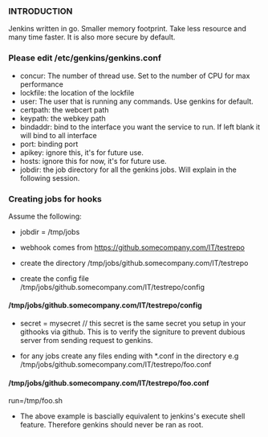 ### INTRODUCTION ###
Jenkins written in go. Smaller memory footprint. Take less resource and many time faster. It is also more secure by default. 


### Please edit /etc/genkins/genkins.conf ###
- concur: The number of thread use. Set to the number of CPU for max performance
- lockfile: the location of the lockfile
- user: The user that is running any commands. Use genkins for default. 
- certpath: the webcert path 
- keypath: the webkey path 
- bindaddr: bind to the interface you want the service to run. If left blank it will bind to all interface
- port: binding port
- apikey: ignore this, it's for future use. 
- hosts: ignore this for now, it's for future use. 
- jobdir: the job directory for all the genkins jobs. Will explain in the following session. 

### Creating jobs for hooks ###
Assume the following:
- jobdir = /tmp/jobs
- webhook comes from https://github.somecompany.com/IT/testrepo

- create the directory /tmp/jobs/github.somecompany.com/IT/testrepo
- create the config file /tmp/jobs/github.somecompany.com/IT/testrepo/config

#### /tmp/jobs/github.somecompany.com/IT/testrepo/config ####
- secret = mysecret // this secret is the same secret you setup in your githooks via github. This is to verify the signiture to prevent dubious server from sending request to genkins. 

- for any jobs create any files ending with *.conf in the directory e.g /tmp/jobs/github.somecompany.com/IT/testrepo/foo.conf

#### /tmp/jobs/github.somecompany.com/IT/testrepo/foo.conf ####

run=/tmp/foo.sh


- The above example is bascially equivalent to jenkins's execute shell feature. Therefore genkins should never be ran as root. 
